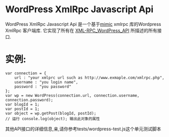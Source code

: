 WordPress XmlRpc Javascript Api
=====================

WordPress XmlRpc Javascript Api 是一个基于[mimic](http://mimic-xmlrpc.sourceforge.net/) xmlrpc 库的Wordpress XmlRpc 客户端库.
它实现了所有在 [XML-RPC_WordPress_API](http://codex.wordpress.org/XML-RPC_WordPress_API) 所描述的所有接口.

实例:
======
    var connection = {
        url : "your xmlprc url such as http://www.exmaple.com/xmlrpc.php",
        username : "you login name",
        password : "you password"
    };
    var wp = new WordPress(connection.url, connection.username, connection.password);
    var blogId = 1;
    var postId = 1;
    var object = wp.getPost(blogId, postId);
    // 运行 console.log(object); 输出此对象的属性
    
其他API接口的详细信息,亲,请你参考tests/wordpress-test.js这个单元测试脚本